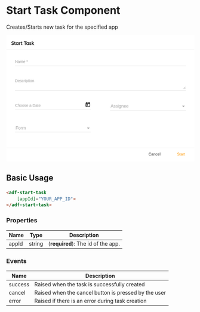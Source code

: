 # Start Task Component

Creates/Starts new task for the specified app

![adf-start-task](docassets/images/adf-start-task.png)

## Basic Usage

```html
<adf-start-task
    [appId]="YOUR_APP_ID">
</adf-start-task>
```

### Properties

| Name | Type | Description |
| --- | --- | --- |
| appId | string | (**required**): The id of the app. |

### Events

| Name | Description |
| --- | --- |
| success | Raised when the task is successfully created |
| cancel | Raised when the cancel button is pressed by the user |
| error | Raised if there is an error during task creation |
